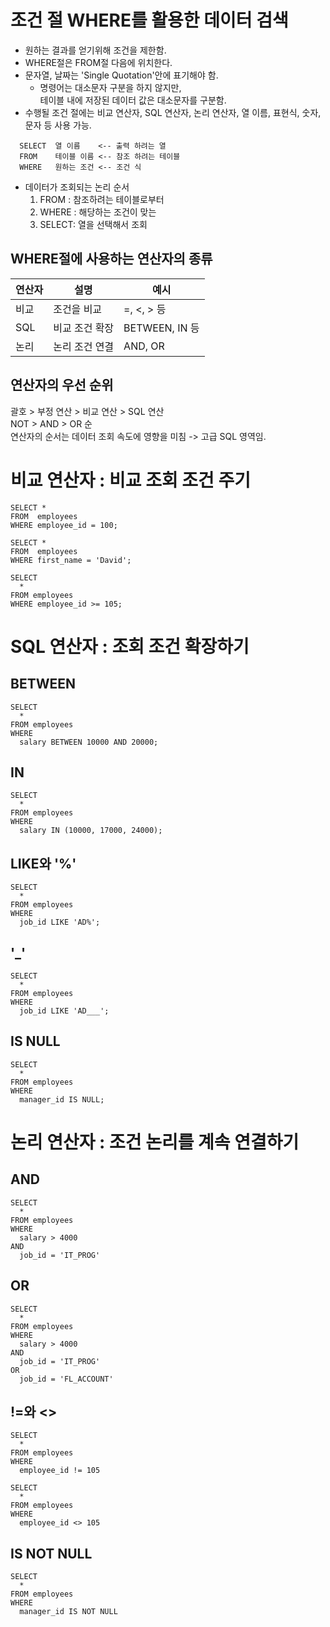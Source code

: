 # 조건 절 WHERE를 활용한 데이터 검색
- 원하는 결과를 얻기위해 조건을 제한함.
- WHERE절은 FROM절 다음에 위치한다.  
- 문자열, 날짜는 'Single Quotation'안에 표기해야 함.
  - 명령어는 대소문자 구분을 하지 않지만,  
    테이블 내에 저장된 데이터 값은 대소문자를 구분함.
- 수행될 조건 절에는 비교 연산자, SQL 연산자, 논리 연산자, 열 이름, 표현식, 숫자, 문자 등 사용 가능.
  
```
  SELECT  열 이름    <-- 출력 하려는 열
  FROM    테이블 이름 <-- 참조 하려는 테이블
  WHERE   원하는 조건 <-- 조건 식
```
- 데이터가 조회되는 논리 순서
  1. FROM  : 참조하려는 테이블로부터
  2. WHERE : 해당하는 조건이 맞는
  3. SELECT: 열을 선택해서 조회

## WHERE절에 사용하는 연산자의 종류  
  
| 연산자 |     설명     | 예시           |
|------|-------------|---------------|
| 비교  |  조건을  비교  | =, <, > 등     |
| SQL  | 비교 조건 확장 | BETWEEN, IN 등 |
| 논리  | 논리 조건 연결 | AND, OR        |

## 연산자의 우선 순위
괄호 > 부정 연산 > 비교 연산 > SQL 연산  
NOT > AND > OR 순  
연산자의 순서는 데이터 조회 속도에 영향을 미침 -> 고급 SQL 영역임.  
  
# 비교 연산자 : 비교 조회 조건 주기
```
SELECT *
FROM  employees
WHERE employee_id = 100;
```
```
SELECT *
FROM  employees
WHERE first_name = 'David';
```
```
SELECT
  *
FROM employees
WHERE employee_id >= 105;
```

# SQL 연산자 : 조회 조건 확장하기
## BETWEEN
```
SELECT
  *
FROM employees
WHERE
  salary BETWEEN 10000 AND 20000;
```
  
## IN
```
SELECT
  *
FROM employees
WHERE
  salary IN (10000, 17000, 24000);
```
  
## LIKE와 '%'
```
SELECT
  *
FROM employees
WHERE
  job_id LIKE 'AD%';
```

## '_'
```
SELECT
  *
FROM employees
WHERE
  job_id LIKE 'AD___';
```

## IS NULL
```
SELECT
  *
FROM employees
WHERE
  manager_id IS NULL;
```
    
    
# 논리 연산자 : 조건 논리를 계속 연결하기
## AND
```
SELECT
  *
FROM employees
WHERE
  salary > 4000
AND
  job_id = 'IT_PROG'
```
  
## OR
```
SELECT
  *
FROM employees
WHERE
  salary > 4000
AND
  job_id = 'IT_PROG'
OR
  job_id = 'FL_ACCOUNT'
```
  
## !=와 <>
```
SELECT
  *
FROM employees
WHERE
  employee_id != 105
```
```
SELECT
  *
FROM employees
WHERE
  employee_id <> 105
```

## IS NOT NULL
```
SELECT
  *
FROM employees
WHERE
  manager_id IS NOT NULL
```

